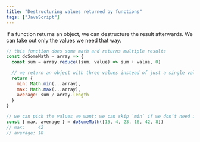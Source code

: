 ```yaml
---
title: "Destructuring values returned by functions"
tags: ["JavaScript"]
---
```

If a function returns an object, we can destructure the result afterwards. We can take out only the values we need that way.

```js
// this function does some math and returns multiple results
const doSomeMath = array => {
  const sum = array.reduce((sum, value) => sum + value, 0)

  // we return an object with three values instead of just a single value
  return {
    min: Math.min(...array),
    max: Math.max(...array),
    average: sum / array.length
  }
}

// we can pick the values we want; we can skip `min` if we don’t need it
const { max, average } = doSomeMath([15, 4, 23, 16, 42, 8])
// max:     42
// average: 18
```
